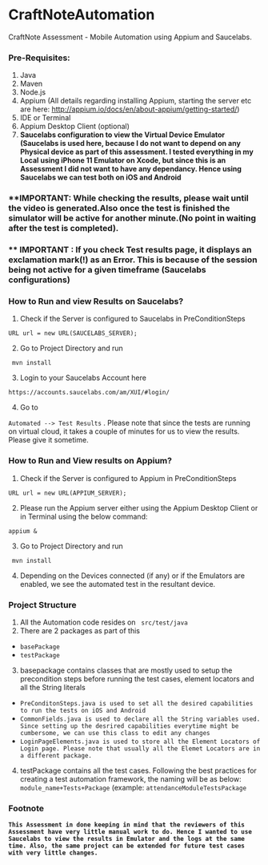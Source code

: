 # CraftNoteAutomation
CraftNote Assessment - Mobile Automation using Appium and Saucelabs. 

### Pre-Requisites: 

1. Java
2. Maven
3. Node.js
3. Appium (All details regarding installing Appium, starting the server etc are here: http://appium.io/docs/en/about-appium/getting-started/)
4. IDE or Terminal
5. Appium Desktop Client (optional)
6. **Saucelabs configuration to view the Virtual Device Emulator (Saucelabs is used here, because I do not want to depend on any Physical device as part of this     assessment. I tested everything in my Local using iPhone 11 Emulator on Xcode, but since this is an Assessment I did not want to have any dependancy. Hence using Saucelabs we can test both on iOS and Android** 
### **IMPORTANT: While checking the results, please wait until the video is generated.Also once the test is finished the simulator will be active for another minute.(No point in waiting after the test is completed). 
### ** IMPORTANT : If you check Test results page, it displays an exclamation mark(!) as an Error. This is because of the session being not active for a given timeframe (Saucelabs configurations)

### How to Run and view Results on Saucelabs?

1. Check if the Server is configured to Saucelabs in PreConditionSteps

```URL url = new URL(SAUCELABS_SERVER);```

2. Go to Project Directory and run

``` mvn install```

3. Login to your Saucelabs Account here 

```https://accounts.saucelabs.com/am/XUI/#login/```

4. Go to 

``` Automated --> Test Results ``` . Please note that since the tests are running on virtual cloud, it takes a couple of minutes for us to view the results. Please give it sometime. 

### How to Run and View results on Appium?

1. Check if the Server is configured to Appium in PreConditionSteps

```URL url = new URL(APPIUM_SERVER);```

2. Please run the Appium server either using the Appium Desktop Client or in Terminal using the below command: 

```appium &```

3. Go to Project Directory and run

``` mvn install```

4. Depending on the Devices connected (if any) or if the Emulators are enabled, we see the automated test in the resultant device. 


### Project Structure

1. All the Automation code resides on 
``` src/test/java```
2. There are 2 packages as part of this
- ```basePackage```
- ```testPackage```
3. basepackage contains classes that are mostly used to setup the precondition steps before running the test cases, element locators and all the String literals
- ```PreConditonSteps.java is used to set all the desired capabilities to run the tests on iOS and Android```
- ```CommonFields.java is used to declare all the String variables used. Since setting up the desrired capabilities everytime might be cumbersome, we can use this class to edit any changes```
- ``` LoginPageElements.java is used to store all the Element Locators of Login page. Please note that usually all the Elemet Locators are in a different package. ```
4. testPackage contains all the test cases. Following the best practices for creating a test automation framework, the naming will be as below:
```module_name+Tests+Package``` (example: ```attendanceModuleTestsPackage```

### Footnote
**``` This Assessment in done keeping in mind that the reviewers of this Assessment have very little manual work to do. Hence I wanted to use Saucelabs to view the results in Emulator and the logs at the same time. Also, the same project can be extended for future test cases with very little changes. ```**

